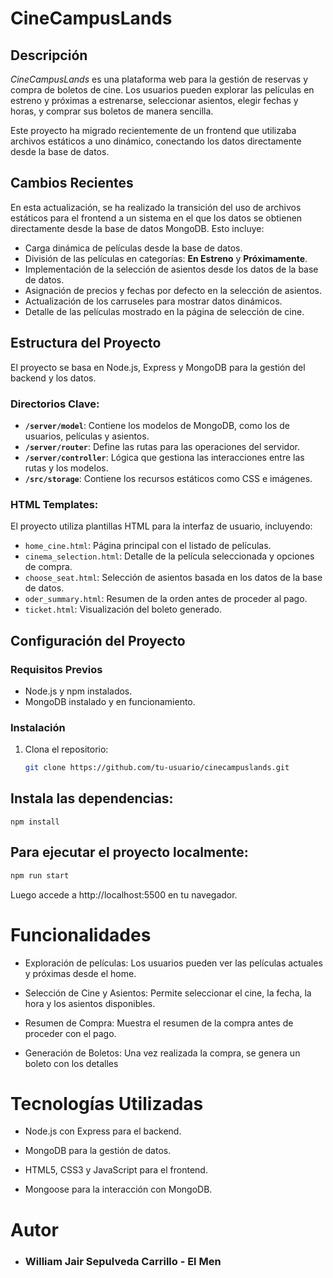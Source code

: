 # CineCampusLands

## Descripción
*CineCampusLands* es una plataforma web para la gestión de reservas y compra de boletos de cine. Los usuarios pueden explorar las películas en estreno y próximas a estrenarse, seleccionar asientos, elegir fechas y horas, y comprar sus boletos de manera sencilla.

Este proyecto ha migrado recientemente de un frontend que utilizaba archivos estáticos a uno dinámico, conectando los datos directamente desde la base de datos.

## Cambios Recientes
En esta actualización, se ha realizado la transición del uso de archivos estáticos para el frontend a un sistema en el que los datos se obtienen directamente desde la base de datos MongoDB. Esto incluye:
- Carga dinámica de películas desde la base de datos.
- División de las películas en categorías: **En Estreno** y **Próximamente**.
- Implementación de la selección de asientos desde los datos de la base de datos.
- Asignación de precios y fechas por defecto en la selección de asientos.
- Actualización de los carruseles para mostrar datos dinámicos.
- Detalle de las películas mostrado en la página de selección de cine.

## Estructura del Proyecto
El proyecto se basa en Node.js, Express y MongoDB para la gestión del backend y los datos.

### Directorios Clave:
- **`/server/model`**: Contiene los modelos de MongoDB, como los de usuarios, películas y asientos.
- **`/server/router`**: Define las rutas para las operaciones del servidor.
- **`/server/controller`**: Lógica que gestiona las interacciones entre las rutas y los modelos.
- **`/src/storage`**: Contiene los recursos estáticos como CSS e imágenes.

### HTML Templates:
El proyecto utiliza plantillas HTML para la interfaz de usuario, incluyendo:
- `home_cine.html`: Página principal con el listado de películas.
- `cinema_selection.html`: Detalle de la película seleccionada y opciones de compra.
- `choose_seat.html`: Selección de asientos basada en los datos de la base de datos.
- `oder_summary.html`: Resumen de la orden antes de proceder al pago.
- `ticket.html`: Visualización del boleto generado.

## Configuración del Proyecto

### Requisitos Previos
- Node.js y npm instalados.
- MongoDB instalado y en funcionamiento.

### Instalación
1. Clona el repositorio:
   ```bash
   git clone https://github.com/tu-usuario/cinecampuslands.git

## Instala las dependencias:
    npm install

## Para ejecutar el proyecto localmente:

```node.js
npm run start
```

Luego accede a http://localhost:5500 en tu navegador.

# Funcionalidades

- Exploración de películas: Los usuarios pueden ver las películas actuales y próximas desde el home.

- Selección de Cine y Asientos: Permite seleccionar el cine, la fecha, la hora y los asientos disponibles.
- Resumen de Compra: Muestra el resumen de la compra antes de proceder con el pago.
- Generación de Boletos: Una vez realizada la compra, se genera un boleto con los detalles

# Tecnologías Utilizadas

- Node.js con Express para el backend.

- MongoDB para la gestión de datos.

- HTML5, CSS3 y JavaScript para el frontend.

- Mongoose para la interacción con MongoDB.

# Autor

- ### William Jair Sepulveda Carrillo - El Men